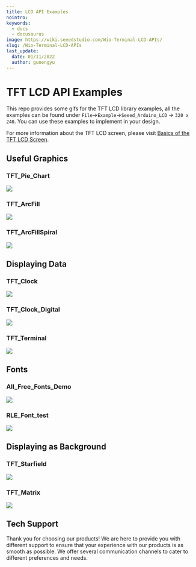 ```yaml
---
title: LCD API Examples
nointro:
keywords:
  - docs
  - docusaurus
image: https://wiki.seeedstudio.com/Wio-Terminal-LCD-APIs/
slug: /Wio-Terminal-LCD-APIs
last_update:
  date: 01/11/2022
  author: gunengyu
---
```

# TFT LCD API Examples

This repo provides some gifs for the TFT LCD library examples, all the examples can be found under `File`->`Example`->`Seeed_Arduino_LCD` -> `320 x 240`.  You can use these examples to implement in your design.

For more information about the TFT LCD screen, please visit [Basics of the TFT LCD Screen](https://wiki.seeedstudio.com/Wio-Terminal-LCD-Basic/).

## Useful Graphics

### TFT_Pie_Chart

<div align="left"><img width={253} src="https://files.seeedstudio.com/wiki/Wio-Terminal/img/IMG_0129.2019-12-03%2014_10_15.gif" /></div>

### TFT_ArcFill

<div align="left"><img width={253} src="https://files.seeedstudio.com/wiki/Wio-Terminal/img/IMG_0131.2019-12-03%2014_18_05.gif" /></div>

### TFT_ArcFillSpiral

<div align="left"><img width={253} src="https://files.seeedstudio.com/wiki/Wio-Terminal/img/IMG_0132.2019-12-03%2014_27_24.gif" /></div>

## Displaying Data

### TFT_Clock

<div align="left"><img width={253} src="https://files.seeedstudio.com/wiki/Wio-Terminal/img/IMG_0133.2019-12-03%2014_37_47.gif" /></div>

### TFT_Clock_Digital

<div align="left"><img width={253} src="https://files.seeedstudio.com/wiki/Wio-Terminal/img/IMG_0138.2019-12-03%2014_48_38.gif" /></div>

### TFT_Terminal

<div align="left"><img width={253} src="https://files.seeedstudio.com/wiki/Wio-Terminal/img/IMG_0136.2019-12-03%2014_45_13.gif" /></div>

## Fonts

### AII_Free_Fonts_Demo

<div align="left"><img width={253} src="https://files.seeedstudio.com/wiki/Wio-Terminal/img/IMG_0143.2019-12-03%2015_15_06.gif" /></div>

### RLE_Font_test

<div align="left"><img width={253} src="https://files.seeedstudio.com/wiki/Wio-Terminal/img/IMG_0145.2019-12-03%2015_17_11.gif" /></div>

## Displaying as Background

### TFT_Starfield

<div align="left"><img width={253} src="https://files.seeedstudio.com/wiki/Wio-Terminal/img/IMG_0147.2019-12-03%2016_59_07.gif" /></div>

### TFT_Matrix

<div align="left"><img width={253} src="https://files.seeedstudio.com/wiki/Wio-Terminal/img/IMG_0141.2019-12-03%2014_57_30.gif" /></div>

## Tech Support

Thank you for choosing our products! We are here to provide you with different support to ensure that your experience with our products is as smooth as possible. We offer several communication channels to cater to different preferences and needs.

<div class="button_tech_support_container">
<a href="https://forum.seeedstudio.com/" class="button_forum"></a> 
<a href="https://www.seeedstudio.com/contacts" class="button_email"></a>
</div>

<div class="button_tech_support_container">
<a href="https://discord.gg/eWkprNDMU7" class="button_discord"></a> 
<a href="https://github.com/Seeed-Studio/wiki-documents/discussions/69" class="button_discussion"></a>
</div>
